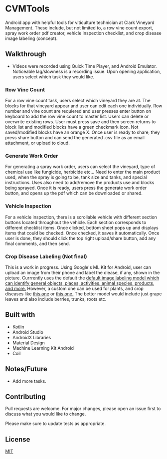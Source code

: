 # CVMTools
Android app with helpful tools for viticulture technician at Clark Vineyard Management. These include, but not limited to, a row vine count export, spray work order pdf creator, vehicle inspection checklist, and crop disease image labeling (concept).

## Walkthrough 
* Videos were recorded using Quick Time Player, and Android Emulator. Noticeable lag/slowness is a recording issue.
Upon opening application, users select which task they would like.

### Row Vine Count
For a row vine count task, users select which vineyard they are at. The blocks for that vineyard appear and user can edit each one individually. Row number and vine count are requiered and user presses enter button on keyboard to add the row vine count to master list. Users can delete or overwrite existing rows. User must press save and then screen returns to block list and modified blocks have a green checkmark icon. Not saved/modified blocks have an orange X. Once user is ready to share, they press share button and can send the generated .csv file as an email attachment, or upload to cloud.

### Generate Work Order
For generating a spray work order, users can select the vineyard, type of chemical use like fungicide, herbicide etc... Need to enter the main product used, when the spray is going to be, tank size and tanks, and special instructions. Uses also need to add/remove the products use and blocks being sprayed. Once it is ready, users press the generate work order button, and opens up the pdf which can be downloaded or shared. 

### Vehicle Inspection
For a vehicle inspection, there is a scrollable vehicle with different section buttons located throughout the vehicle. Each section corresponds to different checklist items. Once clicked, bottom sheet pops up and displays items that could be checked. Once checked, it saves it automatically. Once user is done, they should click the top right upload/share button, add any final comments, and then send.

### Crop Disease Labeling (Not final)
This is a work in progress. Using Google's ML Kit for Android, user can upload an image from their phone and label the diease, if any, shown in the picture. Currrently uses the default the [default image labeling model which can identify general objects, places, activities, animal species, products, and more.](https://developers.google.com/ml-kit/vision/image-labeling) However, a custom one can be used for plants, and crop diseases like [this one](https://tfhub.dev/agripredict/lite-model/disease-classification/1) or [this one.](https://tfhub.dev/rishit-dagli/lite-model/plant-disease/default/1) The better model would include just grape leaves and also include berries, trunks, roots etc.

## Built with
- Kotlin
- Android Studio
- AndroidX Libraries
- Material Design
- Machine Learning Kit Android
- Coil

## Notes/Future
- Add more tasks.

## Contributing
Pull requests are welcome. For major changes, please open an issue first to discuss what you would like to change.

Please make sure to update tests as appropriate.

## License
[MIT](https://choosealicense.com/licenses/mit/)
